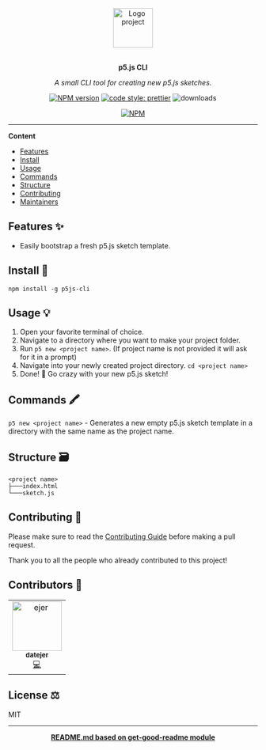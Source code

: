 <div align="center">
  <img src="https://p5js.org/assets/img/p5js.svg" alt="Logo project" height="80" />
  <br>
  <br>
  <p>
    <b>p5.js CLI</b>
  </p>
  <p>
     <i>A small CLI tool for creating new p5.js sketches.</i>
  </p>
  <p>

[![NPM version](https://img.shields.io/npm/v/p5js-cli)](https://img.shields.io/npm/v/p5js-cli)
[![code style: prettier](https://img.shields.io/badge/code_style-prettier-ff69b4.svg)](https://github.com/prettier/prettier)
![downloads](https://img.shields.io/npm/dt/p5js-cli.svg)

[![NPM](https://nodei.co/npm/p5js-cli.png?compact=true)](https://nodei.co/npm/p5js-cli/)

  </p>
</div>

---

**Content**

* [Features](##features)
* [Install](##install)
* [Usage](##usage)
* [Commands](##commands)
* [Structure](##structure)
* [Contributing](##contributing)
* [Maintainers](##maintainers)

## Features ✨
* Easily bootstrap a fresh p5.js sketch template.

## Install 🐙
```
npm install -g p5js-cli
```

## Usage 💡
1. Open your favorite terminal of choice.
2. Navigate to a directory where you want to make your project folder.
3. Run `p5 new <project name>`. (If project name is not provided it will ask for it in a prompt)
4. Navigate into your newly created project directory. `cd <project name>`
5. Done! 🎉 Go crazy with your new p5.js sketch!

## Commands 🖍
`p5 new <project name>` - Generates a new empty p5.js sketch template in a directory with the same name as the project name.

## Structure 🗃
```
<project name>
├───index.html
└───sketch.js
```

## Contributing 🍰
Please make sure to read the [Contributing Guide]() before making a pull request.

Thank you to all the people who already contributed to this project!

## Contributors 👷
<table>
  <tr>
    <td align="center"><a href="https://ejer.ga/"><img src="https://avatars3.githubusercontent.com/u/35652893?s=460&u=9d02cbe9af7f3ed3a8d585b835d2bb03c44c0635&v=4" width="100px;" alt="ejer"/><br /><sub><b>datejer</b></sub></a><br /><a href="#" title="Code">💻</a></td>
  </tr>
</table>

## License ⚖
MIT

---
<div align="center">
	<b>
		<a href="https://www.npmjs.com/package/get-good-readme">README.md based on get-good-readme module</a>
	</b>
</div>
